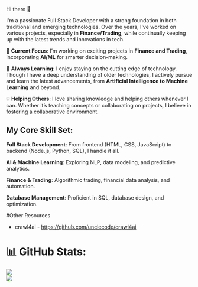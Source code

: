 Hi there 👋

I'm a passionate Full Stack Developer with a strong foundation in both traditional and emerging technologies. Over the years, I've worked on various projects, especially in **Finance/Trading**, while continually keeping up with the latest trends and innovations in tech.

🔭 **Current Focus**: I’m working on exciting projects in **Finance and Trading**, incorporating **AI/ML** for smarter decision-making.

🌱 **Always Learning**: I enjoy staying on the cutting edge of technology. Though I have a deep understanding of older technologies, I actively pursue and learn the latest advancements, from **Artificial Intelligence to Machine Learning** and beyond.

💡 **Helping Others**: I love sharing knowledge and helping others whenever I can. Whether it’s teaching concepts or collaborating on projects, I believe in fostering a collaborative environment.

**My Core Skill Set:**
----------------------
**Full Stack Development**: From frontend (HTML, CSS, JavaScript) to backend (Node.js, Python, SQL), I handle it all.

**AI & Machine Learning**: Exploring NLP, data modeling, and predictive analytics.

**Finance & Trading**: Algorithmic trading, financial data analysis, and automation.

**Database Management**: Proficient in SQL, database design, and optimization.


#Other Resources
- crawl4ai - https://github.com/unclecode/crawl4ai

# 📊 GitHub Stats:
![](https://github-readme-stats.vercel.app/api?username=CodingEye&theme=dark&hide_border=true&include_all_commits=true&count_private=false)<br/>
![](https://github-readme-streak-stats.herokuapp.com/?user=CodingEye&theme=dark&hide_border=true)<br/>

